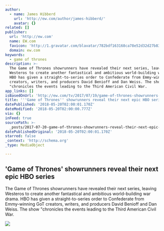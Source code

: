 ```yaml
---
author:
  - name: James Hibberd
    url: 'http://ew.com/author/james-hibberd/'
    avatar: {}
related: []
publisher:
  url: 'http://ew.com'
  name: EW.com
  favicon: 'http://1.gravatar.com/blavatar/782bdf163168ca78e52d32d27b830793?s=32'
  domain: ew.com
keywords:
  - game of thrones
description: >-
  The Game of Thrones showrunners have revealed their next series, leaving
  Westeros to create another fantastical and ambitious world-building war drama.
  HBO has given a straight-to-series order to Confederate from Emmy-winning GoT
  creators, writers, and producers David Benioff and Dan Weiss. The show
  "chronicles the events leading to the Third American Civil War.
app_links: []
isBasedOnUrl: 'http://ew.com/tv/2017/07/19/game-of-thrones-showrunners-confederate/'
title: '''Game of Thrones'' showrunners reveal their next epic HBO series'
datePublished: '2018-05-20T02:00:01.170Z'
dateModified: '2018-05-20T02:00:00.777Z'
via: {}
inFeed: true
sourcePath: >-
  _posts/2017-07-20-game-of-thrones-showrunners-reveal-their-next-epic-hbo-ser.md
datePublishedOriginal: '2018-05-20T02:00:01.170Z'
starred: false
_context: 'http://schema.org'
_type: MediaObject

---
```

<article style=""><h1>'Game of Thrones' showrunners reveal their next epic HBO series</h1><p>The Game of Thrones showrunners have revealed their next series, leaving Westeros to create another fantastical and ambitious world-building war drama. HBO has given a straight-to-series order to Confederate from Emmy-winning GoT creators, writers, and producers David Benioff and Dan Weiss. The show "chronicles the events leading to the Third American Civil War.</p><img src="https://ewedit.files.wordpress.com/2017/07/d-b-weiss-and-david-benioff.jpg?w=2000" /></article>